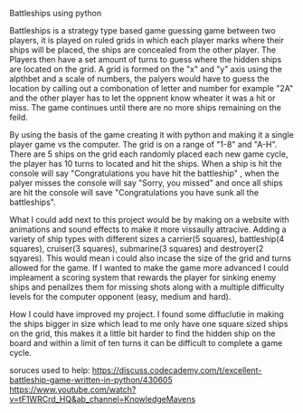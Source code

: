 Battleships using python

Battleships is a strategy type based game guessing game between two players, it is played on ruled grids in which each player marks where their ships will be placed, the ships are concealed from the other player. The Players then have a set amount of turns to guess where the hidden ships are located on the grid. A grid is formed on the "x" and "y" axis using the alpthbet and a scale of numbers, the palyers would have to guess the location by calling out a combonation of letter and number for example "2A" and the other player has to let the oppnent know wheater it was a hit or miss. The game continues until there are no more ships remaining on the feild.

By using the basis of the game creating it with python and making it a single player game vs the computer. The grid is on a range of "1-8" and "A-H". There are 5 ships on the grid each randomly placed each new game cycle, the player has 10 turns to located and hit the ships. When a ship is hit the console will say "Congratulations you have hit the battleship" , when the palyer misses the console will say "Sorry, you missed" and once all ships are hit the console will save "Congratulations you have sunk all the battleships".

What I could add next to this project would be by making on a website with animations and sound effects to make it more vissaully attracive. Adding a variety of ship types with different sizes a carrier(5 squares), battleship(4 squares), cruiser(3 squares), submarine(3 squares) and destroyer(2 sqyares). This would mean i could also incase the size of the grid and turns allowed for the game. If I wanted to make the game more advanced I could impleament a scoring system that rewards the player for sinking enemy ships and penailzes them for missing shots along with a multiple difficulty levels for the computer opponent (easy, medium and hard).

How I could have improved my project. I found some diffuclutie in making the ships bigger in size which lead to me only have one square sized ships on the grid, this makes it a little bit harder to find the hidden ship on the board and within a limit of ten turns it can be difficult to complete a game cycle.

soruces used to help:
https://discuss.codecademy.com/t/excellent-battleship-game-written-in-python/430605
https://www.youtube.com/watch?v=tF1WRCrd_HQ&ab_channel=KnowledgeMavens
